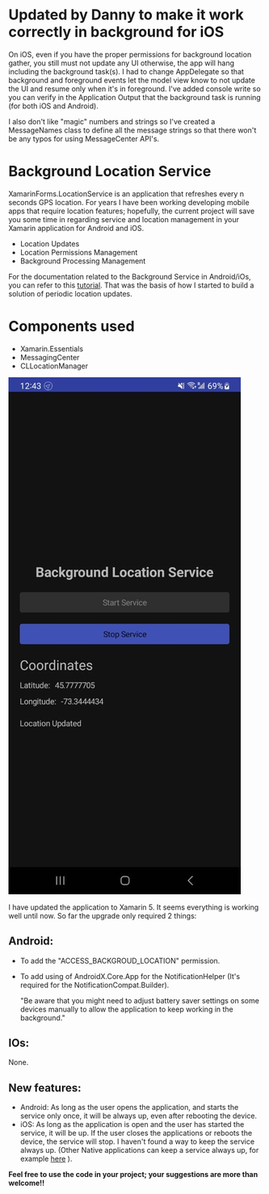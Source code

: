 # Updated by Danny to make it work correctly in background for iOS

On iOS, even if you have the proper permissions for background location gather, you still must not update any UI otherwise, the app will hang including the background task(s).
I had to change AppDelegate so that background and foreground events let the model view know to not update the UI and resume only when it's in foreground.
I've added console write so you can verify in the Application Output that the background task is running (for both iOS and Android).

I also don't like "magic" numbers and strings so I've created a MessageNames class to define all the message strings so that there won't be any typos for using MessageCenter API's.

# Background Location Service

XamarinForms.LocationService is an application that refreshes every n seconds GPS location. For years I have been working developing mobile apps that require location features; hopefully, the current project will save you some time in regarding service and location management in your Xamarin application for Android and iOS.

  - Location Updates
  - Location Permissions Management
  - Background Processing Management

For the documentation related to the Background Service in Android/iOs, you can refer to this [tutorial](https://www.youtube.com/watch?v=Z1YzyreS4-o). That was the basis of how I started to build a solution of periodic location updates.

# Components used

  - Xamarin.Essentials
  - MessagingCenter
  - CLLocationManager
  
  ![Image](https://raw.githubusercontent.com/shernandezp/XamarinForms.LocationService/master/screenshot.jpeg)

I have updated the application to Xamarin 5. It seems everything is working well until now.
So far the upgrade only required 2 things:

## Android:
- To add the "ACCESS_BACKGROUD_LOCATION" permission.
- To add using of AndroidX.Core.App for the NotificationHelper (It's required for the NotificationCompat.Builder).

   "Be aware that you might need to adjust battery saver settings on some devices manually to allow the application to keep working in the background."

## IOs:
None.

## New features:
- Android: As long as the user opens the application, and starts the service only once, it will be always up, even after rebooting the device.
- iOS: As long as the application is open and the user has started the service, it will be up. If the user closes the applications or reboots the device, the service will stop. I haven't found a way to keep the service always up. (Other Native applications can keep a service always up, for example [here](https://github.com/traccar/traccar-client-ios) ).

**Feel free to use the code in your project; your suggestions are more than welcome!!**
